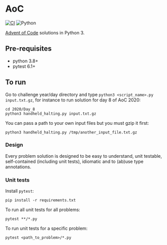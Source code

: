 # AoC
[![CI](https://github.com/xboard/AoC/workflows/CI/badge.svg)](https://github.com/xboard/AoC/actions?query=workflow%3ACI)
![Python](https://img.shields.io/badge/Python%203.8-3776AB?logo=Python&logoColor=white&style=flat)

[Advent of Code](https://adventofcode.com/) solutions in Python 3.

## Pre-requisites

- python 3.8+
- pytest 6.1+


## To run


Go to challenge year/day directory and type `python3 <script_name>.py input.txt.gz`, for instance to run solution 
for day 8 of AoC 2020:
```
cd 2020/Day_8
python3 handheld_halting.py input.txt.gz
```

You can pass a path to your own input files but you must gzip it first:
```
python3 handheld_halting.py /tmp/another_input_file.txt.gz
```

### Design

Every problem solution is designed to be easy to understand, unit testable, self-contained (including unit tests), 
idiomatic and to (ab)use type annotations.


### Unit tests

Install `pytest`:

```
pip install -r requirements.txt 
```

To run all unit tests for all problems:
```
pytest **/*.py 
```

To run unit tests for a specific problem:
```
pytest <path_to_problem>/*.py
```
